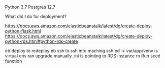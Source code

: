 Python 3.7
Postgres 12.7

What did I do for deployment?

https://docs.aws.amazon.com/elasticbeanstalk/latest/dg/create-deploy-python-flask.html
https://docs.aws.amazon.com/elasticbeanstalk/latest/dg/create-deploy-python-rds.html#python-rds-create

eb deploy to redeploy
eb ssh to ssh into maching
ssh'ed -> var/app/venv is virtual env
ran upgrade manually
.ini is pointing to RDS instance rn
Run seed function